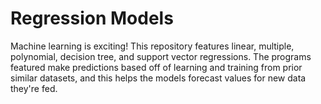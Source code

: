 # Regression Models
Machine learning is exciting! This repository features linear, multiple, polynomial, decision tree, and support vector regressions. The programs featured make predictions based off of learning and training from prior similar datasets, and this helps the models forecast values for new data they're fed. 
